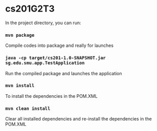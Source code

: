 # cs201G2T3

In the project directory, you can run:

### `mvn package`

Compile codes into package and really for launches

### `java -cp target/cs201-1.0-SNAPSHOT.jar sg.edu.smu.app.TestApplication`

Run the compiled package and launches the application

### `mvn install` 

To install the dependencies in the POM.XML

### `mvn clean install`

Clear all installed dependencies and re-install the dependencies in the POM.XML

